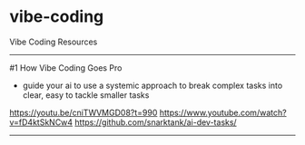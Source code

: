 # vibe-coding
Vibe Coding Resources

*********************************************************************************
#1 How Vibe Coding Goes Pro

- guide your ai to use a systemic approach to break complex tasks into clear,
  easy to tackle smaller tasks

https://youtu.be/cniTWVMGD08?t=990
https://www.youtube.com/watch?v=fD4ktSkNCw4
https://github.com/snarktank/ai-dev-tasks/
*********************************************************************************
